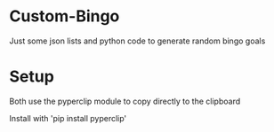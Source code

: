 # Custom-Bingo
Just some json lists and python code to generate random bingo goals

# Setup
Both use the pyperclip module to copy directly to the clipboard

Install with 'pip install pyperclip'
